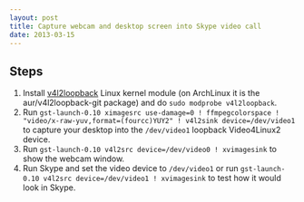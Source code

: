 ```yaml
---
layout: post
title: Capture webcam and desktop screen into Skype video call
date: 2013-03-15
---
```


## Steps

1. Install [v4l2loopback](https://github.com/umlaeute/v4l2loopback) Linux kernel module (on ArchLinux it is the aur/v4l2loopback-git package) and do `sudo modprobe v4l2loopback`.
2. Run `gst-launch-0.10 ximagesrc use-damage=0 ! ffmpegcolorspace ! "video/x-raw-yuv,format=(fourcc)YUY2" ! v4l2sink device=/dev/video1` to capture your desktop into the `/dev/video1` loopback Video4Linux2 device.
3. Run `gst-launch-0.10 v4l2src device=/dev/video0 ! xvimagesink` to show the webcam window.
4. Run Skype and set the video device to `/dev/video1` or run `gst-launch-0.10 v4l2src device=/dev/video1 ! xvimagesink` to test how it would look in Skype.
